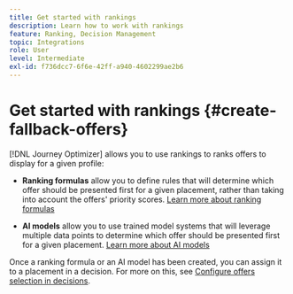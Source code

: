 ```yaml
---
title: Get started with rankings
description: Learn how to work with rankings
feature: Ranking, Decision Management
topic: Integrations
role: User
level: Intermediate
exl-id: f736dcc7-6f6e-42ff-a940-4602299ae2b6
---
```

# Get started with rankings {#create-fallback-offers}

[!DNL Journey Optimizer] allows you to use rankings to ranks offers to display for a given profile:

* **Ranking formulas** allow you to define rules that will determine which offer should be presented first for a given placement, rather than taking into account the offers' priority scores. [Learn more about ranking formulas](create-ranking-formulas.md)

* **AI models** allow you to use trained model systems that will leverage multiple data points to determine which offer should be presented first for a given placement. [Learn more about AI models](ai-models.md)

Once a ranking formula or an AI model has been created, you can assign it to a placement in a decision. For more on this, see [Configure offers selection in decisions](../offer-activities/configure-offer-selection.md).
